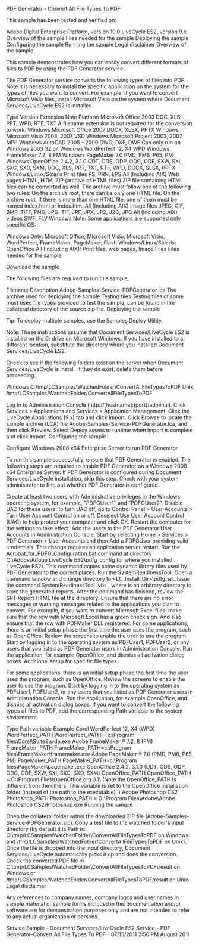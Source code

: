 PDF Generator - Convert All File Types To PDF

This sample has been tested and verified on:

Adobe Digital Enterprise Platform, version 10.0
LiveCycle ES2, version 9.x 
Overview of the sample
Files needed for the sample
Deploying the sample
Configuring the sample
Running the sample
Legal disclaimer 
Overview of the sample

This sample demonstrates how you can easily convert different formats of files to PDF by using the PDF Generator service.

The PDF Generator service converts the following types of files into PDF. Note it is necessary to install the specific application on the system for the types of files you want to convert. For example, if you want to convert Microsoft Visio files, install Microsoft Visio on the system where Document Services/LiveCycle ES2 is installed.

Type	Version	Extension	Note	Platform
Microsoft Office	2003	DOC, XLS, PPT, WPD, RTF, TXT	A filename extension is not required for the conversion to work.	Windows
Microsoft Office	2007	DOCX, XLSX, PPTX		Windows
Microsoft Visio	2003, 2007	VSD		Windows
Microsoft Project	2003, 2007	MPP		Windows
AutoCAD	2005 - 2009	DWG, DXF, DWF	Can only run on Windows 2003 32 bit	Windows
WordPerfect	12, X4	WPD		Windows
FrameMaker	7.2, 8	FM		Windows
PageMaker	7.0	PMD, PM6, P65, PM		Windows
OpenOffice	2.4.2, 3.1.0	ODT, ODS, ODP, ODG, ODF, SXW, SXI, SXC, SXD, SXM, DOC, XLS, PPT, TXT, RTF, WPD, DOCX, SLSX, PPTX		Windows/Linux/Solaris
Print files		PS, PRN, EPS		All (Including AIX)
Web pages	 	HTML, HTM, ZIP (archive of HTML files)	ZIP file containing HTML files can be converted as well. The archive must follow one of the following two rules:
On the archive root, there can be only one HTML file.
On the archive root, if there is more than one HTML file, one of them must be named  index.html or index.htm.
All (Including AIX)
Image files	 	JPEG, GIF, BMP, TIFF, PNG, JPG, TIF, JPF, JPX, JP2, J2C, JPC	 	All (Including AIX)
videos	 	SWF, FLV	 	Windows
Note: Some applications are supported only specific OS:

Windows Only: Microsoft Office, Microsoft Visio, Microsoft Visio, WordPerfect, FrameMaker, PageMaker, Flash
Windows/Linux/Solaris: OpenOffice
All (Including AIX): Print files, web pages, Image Files
Files needed for the sample

Download the sample

The following files are required to run this sample.

Filename	Description
Adobe-Samples-Service-PDFGenerator.lca	The archive used for deploying the sample
Testing files	Testing files of some most used file types provided to test the sample, can be found in the collateral directory of the source zip file.
Deploying the sample

Tip: To deploy multiple samples, use the Samples Deploy Utility.

Note: These instructions assume that Document Services/LiveCycle ES2 is installed on the C: drive on Microsoft Windows. If you have installed to a different location, substitute the directory where you installed Document Services/LiveCycle ES2.

Check to see if the following folders exist on the server when Document Services/LiveCycle is install, if they do exist, delete them before proceeding.

Windows	
C:\tmp\LCSamples\WatchedFolder\ConvertAllFileTypesToPDF
Unix	
/tmp/LCSamples/WatchedFolder/ConvertAllFileTypesToPDF

Log in to Administration Console (http://[hostname]:[port]/adminui).
Click Services > Applications and Services > Application Management.
Click the LiveCycle Applications (9.x) tab and click Import.
Click Browse to locate the sample archive (LCA) file Adobe-Samples-Service-PDFGenerator.lca, and then click Preview.
Select Deploy assets to runtime when import is complete and click Import.
Configuring the sample

Configure Windows 2008 x64 Enterprise Server to run PDF Generator

To run this sample successfully, ensure that PDF Generator is enabled. The following steps are required to enable PDF Generator on a Windows 2008 x64 Enterprise Server. If PDF Generator is configured during Document Services/LiveCycle installation, skip this step. Check with your system administrator to find out whether PDF Generator is configured.

Create at least two users with Administrative privileges in the Windows operating system, for example, "PDFGUser1" and "PDFGUser2".
Disable UAC for these users: to turn UAC off, go to Control Panel > User Accounts > Turn User Account Control on or off. Deselect Use User Account Control (UAC) to help protect your computer and click OK. Restart the computer for the settings to take effect.
Add the users to the PDF Generator User Accounts in Administration Console. Start by selecting Home > Services > PDF Generator > User Accounts and then Add a PDFGUser providing valid credentials. This change requires an application server restart.
Run the Acrobat_for_PDFG_Configuration.bat command at directory C:\Adobe\Adobe LiveCycle ES2\pdfg_config (or where you installed LiveCycle ES2). This command copies some dynamic library files used by PDF Generator to the correct places.
Run the SystemReadinessTool: Open a command window and change directory to <LC_Install_Dir>\pdfg_srt. Issue the command SystemReadinessTool .vbs <outputDir>, where <outputDir> is an arbitrary directory to store the generated reports. After the command has finished, review the SRT Report HTML file at the <outputDir> directory. Ensure that there are no error messages or warning messages related to the applications you plan to convert. For example, if you want to convert Microsoft Excel files, make sure that the row with Microsoft Excel has a green check sign. And also ensure that the row with PDFMaker DLL registered.
For some applications, there is an initial setup phase the first time the user uses the program, such as OpenOffice. Review the screens to enable the user to use the program. Start by logging in to the operating system as PDFUser1, PDFUser2, or any users that you listed as PDF Generator users in Administration Console. Run the application, for example OpenOffice, and dismiss all activation dialog boxes.
Additional setup for specific file types

For some applications, there is an initial setup phase the first time the user uses the program, such as OpenOffice. Review the screens to enable the user to use the program. Start by logging in to the operating system as PDFUser1, PDFUser2, or any users that you listed as PDF Generator users in Administration Console. Run the application, for example OpenOffice, and dismiss all activation dialog boxes.
If you want to convert the following types of files to PDF, add the corresponding Path variable to the system environment. 

Type	Path variable	Example
Corel WordPerfect 12, X4 (WPD)	WordPerfect_PATH	WordPerfect_PATH = c:\Program files\Corel\Suite8\wdp.exe
Adobe FrameMaker ® 7.2, 8 (FM)	FrameMaker_PATH	FrameMaker_PATH=c:\Program files\FrameMaker\framemaker.exe
Adobe PageMaker ® 7.0 (PMD, PM6, P65, PM)	PageMaker_PATH	PageMaker_PATH=c:\Program files\PageMaker\pagemaker.exe
OpenOffice 2.4.2, 3.1.0 (ODT, ODS, ODP, ODG, ODF, SXW, SXI, SXC, SXD, SXM)	OpenOffice_PATH	OpenOffice_PATH = C:\Program Files\OpenOffice.org 3.1\ (Note the OpenOffice_PATH is different from the others. This variable is set to the OpenOffice installation folder (instead of the path to the executable). )
Adobe Photoshop CS2	Photoshop_PATH	Photoshop_PATH = D:\Program Files\Adobe\Adobe Photoshop CS2\Photoshop.exe
Running the sample

Open the collateral folder within the downloaded ZIP file (Adobe-Samples-Service-PDFGenerator.zip). Copy a test file to the watched folder's input directory (by default it is Path is: C:\tmp\LCSamples\WatchedFolder\ConvertAllFileTypesToPDF on Windows and /tmp/LCSamples/WatchedFolder/ConvertAllFileTypesToPDF on Unix). Once the file is dropped into the input directory, Document Services/LiveCycle automatically picks it up and does the conversion.
Check the converted PDF file in C:\tmp\\LCSamples\WatchedFolder\ConvertAllFileTypesToPDF\result on Windows or /tmp/LCSamples/WatchedFolder/ConvertAllFileTypesToPDF/result on Unix.
Legal disclaimer

Any references to company names, company logos and user names in sample material or sample forms included in this documentation and/or software are for demonstration purposes only and are not intended to refer to any actual organization or persons.

Service Sample - Document Services/LiveCycle ES2 Service - PDF Generator-Convert All File Types To PDF - 07/15/2011 2:50 PM 
August 2011 
